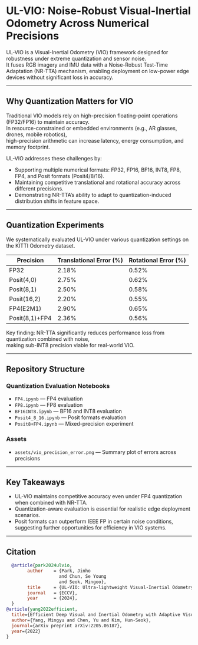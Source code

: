 # UL-VIO: Noise-Robust Visual-Inertial Odometry Across Numerical Precisions

UL-VIO is a Visual-Inertial Odometry (VIO) framework designed for robustness under extreme quantization and sensor noise.  
It fuses RGB imagery and IMU data with a Noise-Robust Test-Time Adaptation (NR-TTA) mechanism, enabling deployment on low-power edge devices without significant loss in accuracy.

---

## Why Quantization Matters for VIO

Traditional VIO models rely on high-precision floating-point operations (FP32/FP16) to maintain accuracy.  
In resource-constrained or embedded environments (e.g., AR glasses, drones, mobile robotics),  
high-precision arithmetic can increase latency, energy consumption, and memory footprint.

UL-VIO addresses these challenges by:

- Supporting multiple numerical formats: FP32, FP16, BF16, INT8, FP8, FP4, and Posit formats (Posit4/8/16).
- Maintaining competitive translational and rotational accuracy across different precisions.
- Demonstrating NR-TTA’s ability to adapt to quantization-induced distribution shifts in feature space.

---

## Quantization Experiments

We systematically evaluated UL-VIO under various quantization settings on the KITTI Odometry dataset.

| Precision      | Translational Error (%) | Rotational Error (%) 
|----------------|------------------------|------------------------|
| FP32           |   2.18%                 |   0.52%               |
| Posit(4,0)     |   2.75%                 |   0.62%               | 
| Posit(8,1)     |   2.50%                 |   0.58%               | 
| Posit(16,2)    |   2.20%                 |   0.55%               | 
| FP4(E2M1)      |   2.90%                 |   0.65%               | 
| Posit(8,1)+FP4 |   2.36%                 |   0.56%               | 


Key finding: NR-TTA significantly reduces performance loss from quantization combined with noise,  
making sub-INT8 precision viable for real-world VIO.

---

## Repository Structure

### Quantization Evaluation Notebooks
- `FP4.ipynb` — FP4 evaluation  
- `FP8.ipynb` — FP8 evaluation  
- `BF16INT8.ipynb` — BF16 and INT8 evaluation  
- `Posit4_8_16.ipynb` — Posit formats evaluation  
- `Posit8+FP4.ipynb` — Mixed-precision experiment  

### Assets
- `assets/vio_precision_error.png` — Summary plot of errors across precisions

---

## Key Takeaways
- UL-VIO maintains competitive accuracy even under FP4 quantization when combined with NR-TTA.  
- Quantization-aware evaluation is essential for realistic edge deployment scenarios.  
- Posit formats can outperform IEEE FP in certain noise conditions, suggesting further opportunities for efficiency in VIO systems.

---

## Citation
```bibtex
  @article{park2024ulvio,
        author    = {Park, Jinho 
                    and Chun, Se Young 
                    and Seok, Mingoo},
        title     = {UL-VIO: Ultra-lightweight Visual-Inertial Odometry with Noise Robust Test-time Adaptation},
        journal   = {ECCV},
        year      = {2024},
  }
@article{yang2022efficient,
  title={Efficient Deep Visual and Inertial Odometry with Adaptive Visual Modality Selection},
  author={Yang, Mingyu and Chen, Yu and Kim, Hun-Seok},
  journal={arXiv preprint arXiv:2205.06187},
  year={2022}
}
